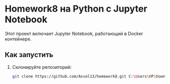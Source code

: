 # Homework8 на Python с Jupyter Notebook

Этот проект включает Jupyter Notebook, работающий в Docker контейнере.

## Как запустить

1. Склонируйте репозиторий:
   ```bash
   git clone https://github.com/Assel13/homework8.git C:\Users\HP\Downloads\Homework8
